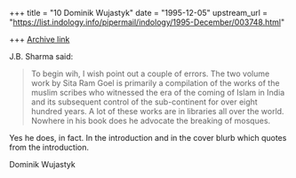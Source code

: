 +++
title = "10 Dominik Wujastyk"
date = "1995-12-05"
upstream_url = "https://list.indology.info/pipermail/indology/1995-December/003748.html"

+++
[Archive link](https://list.indology.info/pipermail/indology/1995-December/003748.html)

J.B. Sharma said:
> 
>  To begin wih, I wish point out a couple of errors. The two volume 
> work by Sita Ram Goel is primarily a compilation of the works of the 
> muslim scribes who witnessed the era of the coming of Islam in India 
> and its subsequent control of the sub-continent for over eight 
> hundred years. A lot of these works are in libraries all over the 
> world. Nowhere in his book does he advocate the breaking of mosques.

Yes he does, in fact.  In the introduction and in the cover blurb which
quotes from the introduction.

Dominik Wujastyk








